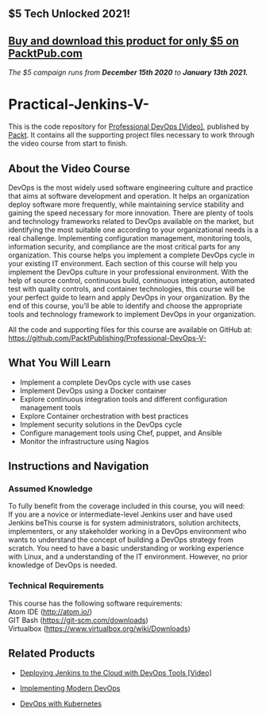 ## $5 Tech Unlocked 2021!
[Buy and download this product for only $5 on PacktPub.com](https://www.packtpub.com/)
-----
*The $5 campaign         runs from __December 15th 2020__ to __January 13th 2021.__*

# Practical-Jenkins-V-
This is the code repository for [Professional DevOps [Video]](https://prod.packtpub.com/in/virtualization-and-cloud/professional-devops-video), published by [Packt](https://www.packtpub.com/?utm_source=github). It contains all the supporting project files necessary to work through the video course from start to finish.
## About the Video Course
DevOps is the most widely used software engineering culture and practice that aims at software development and operation. It helps an organization deploy software more frequently, while maintaining service stability and gaining the speed necessary for more innovation. There are plenty of tools and technology frameworks related to DevOps available on the market, but identifying the most suitable one according to your organizational needs is a real challenge. Implementing configuration management, monitoring tools, information security, and compliance are the most critical parts for any organization. This course helps you implement a complete DevOps cycle in your existing IT environment. Each section of this course will help you implement the DevOps culture in your professional environment. With the help of source control, continuous build, continuous integration, automated test with quality controls, and container technologies, this course will be your perfect guide to learn and apply DevOps in your organization. By the end of this course, you’ll be able to identify and choose the appropriate tools and technology framework to implement DevOps in your organization.

All the code and supporting files for this course are available on GitHub at: https://github.com/PacktPublishing/Professional-DevOps-V-

<H2>What You Will Learn</H2>
<DIV class=book-info-will-learn-text>
<UL>
<LI> Implement a complete DevOps cycle with use cases
<LI> Implement DevOps using a Docker container
<LI> Explore continuous integration tools and different configuration management tools
<LI> Explore Container orchestration with best practices 
<LI> Implement security solutions in the DevOps cycle
<LI> Configure management tools using Chef, puppet, and Ansible
<LI> Monitor the infrastructure using Nagios </UL></DIV>

## Instructions and Navigation
### Assumed Knowledge
To fully benefit from the coverage included in this course, you will need:<br/>
If you are a novice or intermediate-level Jenkins user and have used Jenkins beThis course is for system administrators, solution architects, implementers, or any stakeholder working in a DevOps environment who wants to understand the concept of building a DevOps strategy from scratch. You need to have a basic understanding or working experience with Linux, and a understanding of the IT environment. However, no prior knowledge of DevOps is needed.
### Technical Requirements
This course has the following software requirements:<br/>
Atom IDE (http://atom.io/) <br/>
GIT Bash (https://git-scm.com/downloads) <br/>
Virtualbox (https://www.virtualbox.org/wiki/Downloads) <br/>




## Related Products
* [Deploying Jenkins to the Cloud with DevOps Tools [Video]](https://www.packtpub.com/networking-and-servers/deploying-jenkins-cloud-devops-tools-video)

* [Implementing Modern DevOps](https://www.packtpub.com/networking-and-servers/implementing-modern-devops)

* [DevOps with Kubernetes](https://www.packtpub.com/virtualization-and-cloud/devops-kubernetes)
